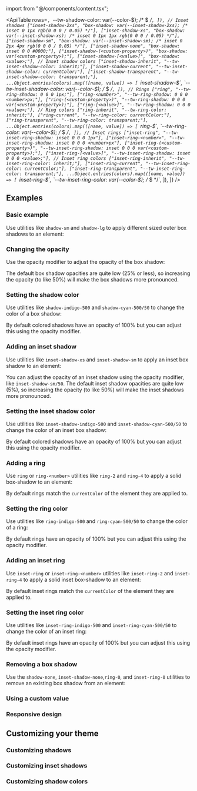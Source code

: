 import  from "@/components/content.tsx";

<ApiTable
  rows=`,
      `--tw-shadow-color: var(--color-$); /* $ */`,
    ]),
    // Inset shadows
    ["inset-shadow-2xs", "box-shadow: var(--inset-shadow-2xs); /* inset 0 1px rgb(0 0 0 / 0.05) */"],
    ["inset-shadow-xs", "box-shadow: var(--inset-shadow-xs); /* inset 0 1px 1px rgb(0 0 0 / 0.05) */"],
    ["inset-shadow-sm", "box-shadow: var(--inset-shadow-sm); /* inset 0 2px 4px rgb(0 0 0 / 0.05) */"],
    ["inset-shadow-none", "box-shadow: inset 0 0 #0000;"],
    ["inset-shadow-(<custom-property>)", "box-shadow: var(<custom-property>);"],
    ["inset-shadow-[<value>]", "box-shadow: <value>;"],
    // Inset shadow colors
    ["inset-shadow-inherit", "--tw-inset-shadow-color: inherit;"],
    ["inset-shadow-current", "--tw-inset-shadow-color: currentColor;"],
    ["inset-shadow-transparent", "--tw-inset-shadow-color: transparent;"],
    ...Object.entries(colors).map(([name, value]) => [
      `inset-shadow-$`,
      `--tw-inset-shadow-color: var(--color-$); /* $ */`,
    ]),
    // Rings
    ["ring", "--tw-ring-shadow: 0 0 0 1px;"],
    ["ring-<number>", "--tw-ring-shadow: 0 0 0 <number>px;"],
    ["ring-(<custom-property>)", "--tw-ring-shadow: 0 0 0 var(<custom-property>);"],
    ["ring-[<value>]", "--tw-ring-shadow: 0 0 0 <value>;"],
    // Ring colors
    ["ring-inherit", "--tw-ring-color: inherit;"],
    ["ring-current", "--tw-ring-color: currentColor;"],
    ["ring-transparent", "--tw-ring-color: transparent;"],
    ...Object.entries(colors).map(([name, value]) => [
      `ring-$`,
      `--tw-ring-color: var(--color-$); /* $ */`,
    ]),
    // Inset rings
    ["inset-ring", "--tw-inset-ring-shadow: inset 0 0 0 1px"],
    ["inset-ring-<number>", "--tw-inset-ring-shadow: inset 0 0 0 <number>px"],
    ["inset-ring-(<custom-property>)", "--tw-inset-ring-shadow: inset 0 0 0 var(<custom-property>);"],
    ["inset-ring-[<value>]", "--tw-inset-ring-shadow: inset 0 0 0 <value>;"],
    // Inset ring colors
    ["inset-ring-inherit", "--tw-inset-ring-color: inherit;"],
    ["inset-ring-current", "--tw-inset-ring-color: currentColor;"],
    ["inset-ring-transparent", "--tw-inset-ring-color: transparent;"],
    ...Object.entries(colors).map(([name, value]) => [
      `inset-ring-$`,
      `--tw-inset-ring-color: var(--color-$); /* $ */`,
    ]),
  ]}
/>

## Examples

### Basic example

Use utilities like `shadow-sm` and `shadow-lg` to apply different sized outer box shadows to an element:

### Changing the opacity

Use the opacity modifier to adjust the opacity of the box shadow:

The default box shadow opacities are quite low (25% or less), so increasing the opacity (to like 50%) will make the box shadows more pronounced.

### Setting the shadow color

Use utilities like `shadow-indigo-500` and `shadow-cyan-500/50` to change the color of a box shadow:

By default colored shadows have an opacity of 100% but you can adjust this using the opacity modifier.

### Adding an inset shadow

Use utilities like `inset-shadow-xs` and `inset-shadow-sm` to apply an inset box shadow to an element:

You can adjust the opacity of an inset shadow using the opacity modifier, like `inset-shadow-sm/50`. The default inset shadow opacities are quite low (5%), so increasing the opacity (to like 50%) will make the inset shadows more pronounced.

### Setting the inset shadow color

Use utilities like `inset-shadow-indigo-500` and `inset-shadow-cyan-500/50` to change the color of an inset box shadow:

By default colored shadows have an opacity of 100% but you can adjust this using the opacity modifier.

### Adding a ring

Use `ring` or `ring-<number>` utilities like `ring-2` and `ring-4` to apply a solid box-shadow to an element:

By default rings match the `currentColor` of the element they are applied to.

### Setting the ring color

Use utilities like `ring-indigo-500` and `ring-cyan-500/50` to change the color of a ring:

By default rings have an opacity of 100% but you can adjust this using the opacity modifier.

### Adding an inset ring

Use `inset-ring` or `inset-ring-<number>` utilities like `inset-ring-2` and `inset-ring-4` to apply a solid inset box-shadow to an element:

By default inset rings match the `currentColor` of the element they are applied to.

### Setting the inset ring color

Use utilities like `inset-ring-indigo-500` and `inset-ring-cyan-500/50` to change the color of an inset ring:

By default inset rings have an opacity of 100% but you can adjust this using the opacity modifier.

### Removing a box shadow

Use the `shadow-none`, `inset-shadow-none`,`ring-0`, and `inset-ring-0` utilities to remove an existing box shadow from an element:

### Using a custom value

### Responsive design

## Customizing your theme

### Customizing shadows

### Customizing inset shadows

### Customizing shadow colors